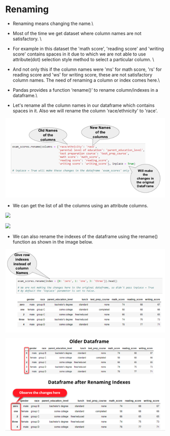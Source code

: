 # Renaming

* Renaming means changing the name.\

* Most of the time we get dataset where column names are not satisfactory. \

* For example in this dataset the 'math score', 'reading score' and 'writing score' contains spaces in it due to which we are not able to use attribute(dot) selection style method to select a particular column. \

* And not only this if the column names were 'ms' for math score, 'rs' for reading score and 'ws' for writing score, these are not satisfactory column names. The need of renaming a column or index comes here.\

* Pandas provides a function ‘rename()’ to rename column/indexes in a dataframe.\

* Let's rename all the column names in our dataframe which contains spaces in it. Also we will rename the column 'race/ethnicity' to 'race'.

![](<../../.gitbook/assets/Screen Shot 2021-09-25 at 3.48.22 PM.png>)

* We can get the list of all the columns using an attribute columns.

![](https://lh6.googleusercontent.com/NusuwzNCgDdQ53GQDUA5O\_7caeS2uwbxLKFzdvq5JembIsTBFr7QROlmvMChihWsbuMJUKi0sMAu0z\_n65HsZkW7KpO-RfCBN\_rm3YjJrkScPuHyA5OUELN3n5a5OWjYOWskW45tN4Y=s0)

![](https://lh4.googleusercontent.com/bO-d-nzNgeJ0cLUApgoffNli6VFVV4ut9uQnWJK9Z-ij6o-sizyjGT8kwa7OP7Ts80uTLPXkS0RZafkcWUM6aWe5KjEwmNZTXRU4RfHkPJ4PtTEEJ04EEsLTyT8PGrJ8b7b2wxh4a3o=s0)

* We can also rename the indexes of the dataframe using the rename() function as shown in the image below.

![](<../../.gitbook/assets/Screen Shot 2021-09-25 at 5.38.50 PM.png>)

![](<../../.gitbook/assets/Screen Shot 2021-09-25 at 5.39.30 PM.png>)

